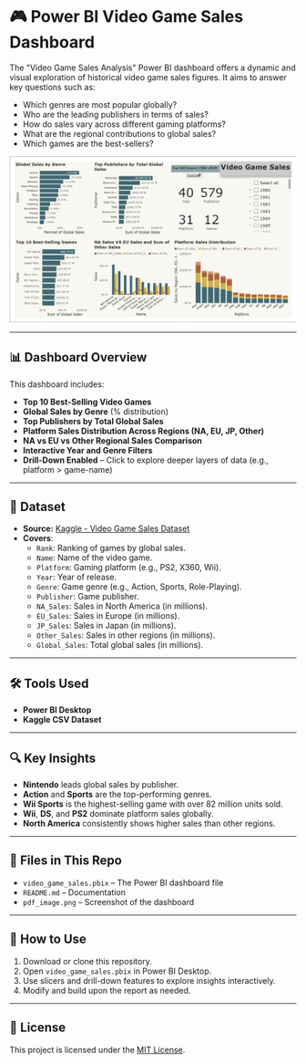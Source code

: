 # 🎮 Power BI Video Game Sales Dashboard

The "Video Game Sales Analysis" Power BI dashboard offers a dynamic and visual exploration of historical video game sales figures. It aims to answer key questions such as:
- Which genres are most popular globally?
- Who are the leading publishers in terms of sales?
- How do sales vary across different gaming platforms?
- What are the regional contributions to global sales?
- Which games are the best-sellers?

![Dashboard Preview](pdf_image.png)

---

## 📊 Dashboard Overview

This dashboard includes:

- **Top 10 Best-Selling Video Games**
- **Global Sales by Genre** (% distribution)
- **Top Publishers by Total Global Sales**
- **Platform Sales Distribution Across Regions (NA, EU, JP, Other)**
- **NA vs EU vs Other Regional Sales Comparison**
- **Interactive Year and Genre Filters**
- **Drill-Down Enabled** – Click to explore deeper layers of data (e.g., platform > game-name)

---

## 📂 Dataset

- **Source:** [Kaggle - Video Game Sales Dataset](https://www.kaggle.com/datasets/anandshaw2001/video-game-sales)
- **Covers**: 
    * `Rank`: Ranking of games by global sales.
    * `Name`: Name of the video game.
    * `Platform`: Gaming platform (e.g., PS2, X360, Wii).
    * `Year`: Year of release.
    * `Genre`: Game genre (e.g., Action, Sports, Role-Playing).
    * `Publisher`: Game publisher.
    * `NA_Sales`: Sales in North America (in millions).
    * `EU_Sales`: Sales in Europe (in millions).
    * `JP_Sales`: Sales in Japan (in millions).
    * `Other_Sales`: Sales in other regions (in millions).
    * `Global_Sales`: Total global sales (in millions).

---

## 🛠️ Tools Used

- **Power BI Desktop**
- **Kaggle CSV Dataset**

---

## 🔍 Key Insights

- **Nintendo** leads global sales by publisher.
- **Action** and **Sports** are the top-performing genres.
- **Wii Sports** is the highest-selling game with over 82 million units sold.
- **Wii**, **DS**, and **PS2** dominate platform sales globally.
- **North America** consistently shows higher sales than other regions.

---

## 📁 Files in This Repo

- `video_game_sales.pbix` – The Power BI dashboard file
- `README.md` – Documentation
- `pdf_image.png` – Screenshot of the dashboard

---

## 🚀 How to Use

1. Download or clone this repository.
2. Open `video_game_sales.pbix` in Power BI Desktop.
3. Use slicers and drill-down features to explore insights interactively.
4. Modify and build upon the report as needed.

---

## 📄 License

This project is licensed under the [MIT License](LICENSE).